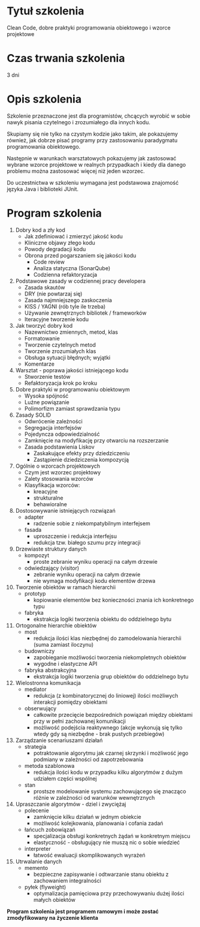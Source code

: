 # Tytuł szkolenia

Clean Code, dobre praktyki programowania obiektowego i wzorce projektowe

# Czas trwania szkolenia

3 dni

# Opis szkolenia

Szkolenie przeznaczone jest dla programistów, chcących wyrobić w sobie nawyk pisania czytelnego i zrozumiałego dla innych kodu. 

Skupiamy się nie tylko na czystym kodzie jako takim, ale pokazujemy również, jak dobrze pisać programy przy zastosowaniu paradygmatu programowania obiektowego. 

Następnie w warunkach warsztatowych pokazujemy jak zastosować wybrane wzorce projektowe w realnych przypadkach i kiedy dla danego problemu można zastosować więcej niż jeden wzorzec.

Do uczestnictwa w szkoleniu wymagana jest podstawowa znajomość języka Java i biblioteki JUnit.

# Program szkolenia

1. Dobry kod a zły kod
    - Jak zdefiniować i zmierzyć jakość kodu
    - Kliniczne objawy złego kodu
    - Powody degradacji kodu
    - Obrona przed pogarszaniem się jakości kodu
        - Code review
        - Analiza statyczna (SonarQube)
        - Codzienna refaktoryzacja
2. Podstawowe zasady w codziennej pracy developera
    - Zasada skautów
    - DRY (nie powtarzaj się)
    - Zasada najmniejszego zaskoczenia
    - KISS / YAGNI (rób tyle ile trzeba)
    - Używanie zewnętrznych bibliotek / frameworków
    - Iteracyjne tworzenie kodu
3. Jak tworzyć dobry kod
    - Nazewnictwo zmiennych, metod, klas
    - Formatowanie
    - Tworzenie czytelnych metod
    - Tworzenie zrozumiałych klas
    - Obsługa sytuacji błędnych; wyjątki
    - Komentarze
4. Warsztat - poprawa jakości istniejącego kodu
    - Stworzenie testów
    - Refaktoryzacja krok po kroku
5. Dobre praktyki w programowaniu obiektowym
    - Wysoka spójność
    - Luźne powiązanie
    - Polimorfizm zamiast sprawdzania typu
6. Zasady SOLID
    - Odwrócenie zależności
    - Segregacja interfejsów
    - Pojedyncza odpowiedzialność
    - Zamknięcie na modyfikację przy otwarciu na rozszerzanie
    - Zasada podstawienia Liskov
        - Zaskakujące efekty przy dziedziczeniu
        - Zastąpienie dziedziczenia kompozycją
7. Ogólnie o wzorcach projektowych
    - Czym jest wzorzec projektowy
    - Zalety stosowania wzorców
    - Klasyfikacja wzorców:
        - kreacyjne
        - strukturalne
        - behawioralne
8. Dostosowywanie istniejących rozwiązań
    - adapter
        - radzenie sobie z niekompatybilnym interfejsem
    - fasada
        - uproszczenie i redukcja interfejsu
        - redukcja tzw. białego szumu przy integracji
9. Drzewiaste struktury danych
    - kompozyt
        - proste zebranie wyniku operacji na całym drzewie
    - odwiedzający (visitor)
        - zebranie wyniku operacji na całym drzewie
        - nie wymaga modyfikacji kodu elementów drzewa
10. Tworzenie obiektów w ramach hierarchii
     - prototyp
         - kopiowanie elementów bez konieczności znania ich konkretnego typu
     - fabryka
         - ekstrakcja logiki tworzenia obiektu do oddzielnego bytu
11. Ortogonalne hierarchie obiektów
     - most
         - redukcja ilości klas niezbędnej do zamodelowania hierarchii (suma zamiast iloczynu)
     - budowniczy
         - zapobieganie możliwości tworzenia niekompletnych obiektów
         - wygodne i elastyczne API
     - fabryka abstrakcyjna
         - ekstrakcja logiki tworzenia grup obiektów do oddzielnego bytu
12. Wielostronna komunikacja
     - mediator
         - redukcja (z kombinatorycznej do liniowej) ilości możliwych interakcji pomiędzy obiektami
     - obserwujący
         - całkowite przecięcie bezpośrednich powiązań między obiektami przy w pełni zachowanej komunikacji
         - możliwość podejścia reaktywnego (akcje wykonują się tylko wtedy gdy są niezbędne - brak pustych przebiegów)
13. Zarządzanie scenariuszami działań
     - strategia
         - potraktowanie algorytmu jak czarnej skrzynki i możliwość jego podmiany w zależności od zapotrzebowania
     - metoda szablonowa
         - redukcja ilości kodu w przypadku kilku algorytmów z dużym udziałem części wspólnej
     - stan
         - prostsze modelowanie systemu zachowującego się znacząco różnie w zależności od warunków wewnętrznych
14. Upraszczanie algorytmów - dziel i zwyciężaj
     - polecenie
         - zamknięcie kilku działań w jednym obiekcie
         - możliwość kolejkowania, planowania i cofania zadań
     - łańcuch zobowiązań
         - specjalizacja obsługi konkretnych żądań w konkretnym miejscu
         - elastyczność - obsługujący nie muszą nic o sobie wiedzieć
     - interpreter
         - łatwość ewaluacji skomplikowanych wyrażeń
15. Utrwalanie danych
     - memento
         - bezpieczne zapisywanie i odtwarzanie stanu obiektu z zachowaniem integralności
     - pyłek (flyweight)
         - optymalizacja pamięciowa przy przechowywaniu dużej ilości małych obiektów


**Program szkolenia jest programem ramowym i może zostać zmodyfikowany na życzenie klienta**